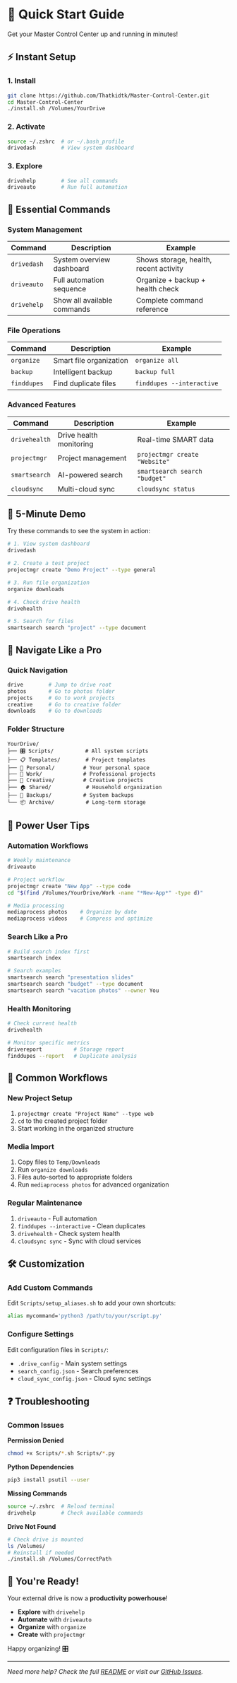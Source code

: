 # 🚀 Quick Start Guide

Get your Master Control Center up and running in minutes!

## ⚡ Instant Setup

### 1. Install
```bash
git clone https://github.com/Thatkidtk/Master-Control-Center.git
cd Master-Control-Center
./install.sh /Volumes/YourDrive
```

### 2. Activate
```bash
source ~/.zshrc  # or ~/.bash_profile
drivedash        # View system dashboard
```

### 3. Explore
```bash
drivehelp        # See all commands
driveauto        # Run full automation
```

## 🎯 Essential Commands

### System Management
| Command | Description | Example |
|---------|-------------|---------|
| `drivedash` | System overview dashboard | Shows storage, health, recent activity |
| `driveauto` | Full automation sequence | Organize + backup + health check |
| `drivehelp` | Show all available commands | Complete command reference |

### File Operations
| Command | Description | Example |
|---------|-------------|---------|
| `organize` | Smart file organization | `organize all` |
| `backup` | Intelligent backup | `backup full` |
| `finddupes` | Find duplicate files | `finddupes --interactive` |

### Advanced Features
| Command | Description | Example |
|---------|-------------|---------|
| `drivehealth` | Drive health monitoring | Real-time SMART data |
| `projectmgr` | Project management | `projectmgr create "Website"` |
| `smartsearch` | AI-powered search | `smartsearch search "budget"` |
| `cloudsync` | Multi-cloud sync | `cloudsync status` |

## 🎪 5-Minute Demo

Try these commands to see the system in action:

```bash
# 1. View system dashboard
drivedash

# 2. Create a test project
projectmgr create "Demo Project" --type general

# 3. Run file organization
organize downloads

# 4. Check drive health
drivehealth

# 5. Search for files
smartsearch search "project" --type document
```

## 📁 Navigate Like a Pro

### Quick Navigation
```bash
drive        # Jump to drive root
photos       # Go to photos folder
projects     # Go to work projects
creative     # Go to creative folder
downloads    # Go to downloads
```

### Folder Structure
```
YourDrive/
├── 🎛️ Scripts/          # All system scripts
├── 📋 Templates/        # Project templates  
├── 👤 Personal/         # Your personal space
├── 💼 Work/             # Professional projects
├── 🎨 Creative/         # Creative projects
├── 🏠 Shared/           # Household organization
├── 💾 Backups/          # System backups
└── 📦 Archive/          # Long-term storage
```

## 🚀 Power User Tips

### Automation Workflows
```bash
# Weekly maintenance
driveauto

# Project workflow
projectmgr create "New App" --type code
cd "$(find /Volumes/YourDrive/Work -name "*New-App*" -type d)"

# Media processing
mediaprocess photos    # Organize by date
mediaprocess videos    # Compress and optimize
```

### Search Like a Pro
```bash
# Build search index first
smartsearch index

# Search examples
smartsearch search "presentation slides"
smartsearch search "budget" --type document
smartsearch search "vacation photos" --owner You
```

### Health Monitoring
```bash
# Check current health
drivehealth

# Monitor specific metrics
drivereport          # Storage report
finddupes --report   # Duplicate analysis
```

## 🎯 Common Workflows

### New Project Setup
1. `projectmgr create "Project Name" --type web`
2. `cd` to the created project folder
3. Start working in the organized structure

### Media Import
1. Copy files to `Temp/Downloads`
2. Run `organize downloads` 
3. Files auto-sorted to appropriate folders
4. Run `mediaprocess photos` for advanced organization

### Regular Maintenance
1. `driveauto` - Full automation
2. `finddupes --interactive` - Clean duplicates
3. `drivehealth` - Check system health
4. `cloudsync sync` - Sync with cloud services

## 🛠️ Customization

### Add Custom Commands
Edit `Scripts/setup_aliases.sh` to add your own shortcuts:
```bash
alias mycommand='python3 /path/to/your/script.py'
```

### Configure Settings
Edit configuration files in `Scripts/`:
- `.drive_config` - Main system settings
- `search_config.json` - Search preferences  
- `cloud_sync_config.json` - Cloud sync settings

## ❓ Troubleshooting

### Common Issues

**Permission Denied**
```bash
chmod +x Scripts/*.sh Scripts/*.py
```

**Python Dependencies**
```bash
pip3 install psutil --user
```

**Missing Commands**
```bash
source ~/.zshrc  # Reload terminal
drivehelp        # Check available commands
```

**Drive Not Found**
```bash
# Check drive is mounted
ls /Volumes/
# Reinstall if needed
./install.sh /Volumes/CorrectPath
```

## 🎉 You're Ready!

Your external drive is now a **productivity powerhouse**! 

- **Explore** with `drivehelp` 
- **Automate** with `driveauto`
- **Organize** with `organize`
- **Create** with `projectmgr`

Happy organizing! 🎛️

---

*Need more help? Check the full [README](README.md) or visit our [GitHub Issues](https://github.com/Thatkidtk/Master-Control-Center/issues).*